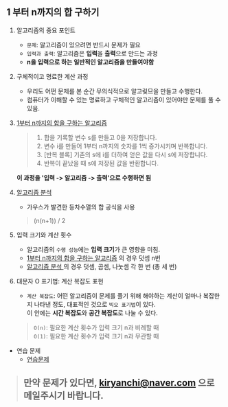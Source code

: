 ## 1 부터 n까지의 합 구하기

1. 알고리즘의 중요 포인트
    - `문제`: 알고리즘이 있으려면 반드시 문제가 필요
    - `입력과 출력`: 알고리즘은 **입력**을 **출력**으로 만드는 과정
    - **n을 입력으로 하는 일반적인 알고리즘을 만들여야함**

1. 구체적이고 명료한 계산 과정
    - 우리도 어떤 문제를 본 순간 무의식적으로 알고맂므을 만들고 수행한다.
    - 컴퓨터가 이해할 수 있는 명료하고 구체적인 알고리즘이 있어야만 문제를 풀 수 있음.

1. [1부터 n까지의 합을 구하는 알고리즘](./p01-1-sum.py)
    > 1. 합을 기록할 변수 s를 만들고 0을 저장합니다.  
    > 1. 변수 i를 만들어 1부터 n까지의 숫자를 1씩 증가시키며 반복합니다.  
    > 1. [반복 블록] 기존의 s에 i를 더하여 얻은 값을 다시 s에 저장합니다.  
    > 1. 반복이 끝났을 때 s에 저장된 값을 반환합니다.  

    **이 과정을 '입력 -> 알고리즘 -> 출력'으로 수행하면 됨**

1. [알고리즘 분석  ](./p01-2-sum.py)
    - 가우스가 발견한 등차수열의 합 공식을 사용
    > (n(n+1)) / 2
    
1. 입력 크기와 계산 횟수
    - 알고리즘의 `수행 성능`에는 **입력 크기**가 큰 영향을 미침.
    - [1부터 n까지의 합을 구하는 알고리즘](./p01-1-sum.py) 의 경우 덧셈 n번
    - [알고리즘 분석  ](./p01-2-sum.py) 의 경우 덧셈, 곱셈, 나눗셈 각 한 번 (총 세 번)

1. 대문자 O 표기법: 계산 복잡도 표현
    - `계산 복잡도`: 어떤 알고리즘이 문제를 풀기 위해 해야하는 계산이 얼마나 복잡한지 나타낸 정도, 대표적인 것으로 `빅오 표기법`이 있다.  
    이 안에는 **시간 복잡도**와 **공간 복잡도**로 나눌 수 있다.
    > `O(n)`: 필요한 계산 횟수가 입력 크기 n과 비례할 때  
    > `O(1)`: 필요한 계산 횟수가 입력 크기 n과 무관할 때

- 연습 문제
    - [연습문제](./p01-p01-squaresum.py) 

>## 만약 문제가 있다면, kiryanchi@naver.com 으로 메일주시기 바랍니다.